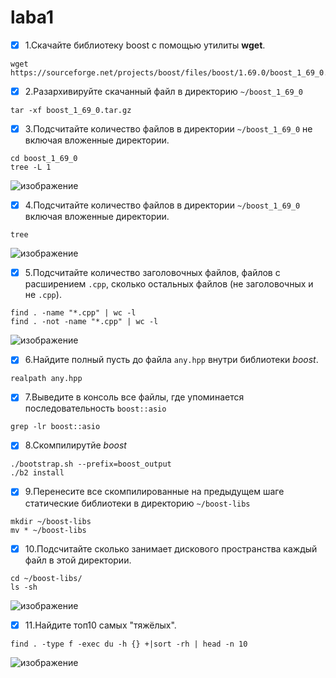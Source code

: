 # laba1
- [x] 1.Скачайте библиотеку boost с помощью утилиты **wget**.
```
wget https://sourceforge.net/projects/boost/files/boost/1.69.0/boost_1_69_0.tar.gz
```
- [x] 2.Разархивируйте скачанный файл в директорию ```~/boost_1_69_0```
```
tar -xf boost_1_69_0.tar.gz
```
- [x] 3.Подсчитайте количество файлов в директории ```~/boost_1_69_0``` не включая вложенные директории.
```
cd boost_1_69_0
tree -L 1
```
![изображение](https://user-images.githubusercontent.com/113133600/231545273-ccdc586a-3fac-42ae-8327-0f021c968d98.png)
- [x] 4.Подсчитайте количество файлов в директории ```~/boost_1_69_0``` включая вложенные директории.
``` 
tree
```
![изображение](https://user-images.githubusercontent.com/113133600/231545584-ac39ee2f-e284-4c0c-bf83-192a69ca282b.png)
- [x] 5.Подсчитайте количество заголовочных файлов, файлов с расширением ```.cpp```, сколько остальных файлов (не заголовочных и не ```.cpp```).
```
find . -name "*.cpp" | wc -l
find . -not -name "*.cpp" | wc -l
```
![изображение](https://user-images.githubusercontent.com/113133600/231546248-4b1b1e9e-2888-42ba-b837-4bdb8341b290.png)
- [x] 6.Найдите полный пусть до файла ```any.hpp``` внутри библиотеки *boost*.
```
realpath any.hpp
```
- [x] 7.Выведите в консоль все файлы, где упоминается последовательность ```boost::asio```
```
grep -lr boost::asio
```
- [x] 8.Скомпилирутйе *boost*
```
./bootstrap.sh --prefix=boost_output
./b2 install
```
- [x] 9.Перенесите все скомпилированные на предыдущем шаге статические библиотеки в директорию ```~/boost-libs```
```
mkdir ~/boost-libs
mv * ~/boost-libs
````
- [x] 10.Подсчитайте сколько занимает дискового пространства каждый файл в этой директории.
```
cd ~/boost-libs/
ls -sh
```
![изображение](https://user-images.githubusercontent.com/113133600/231564896-561462c7-a44a-4429-b6ff-1bd212f32f45.png)

- [x] 11.Найдите топ10 самых "тяжёлых".
```
find . -type f -exec du -h {} +|sort -rh | head -n 10
```
![изображение](https://user-images.githubusercontent.com/113133600/231565092-58745626-b8e1-4087-9b58-c1bee1b85642.png)
